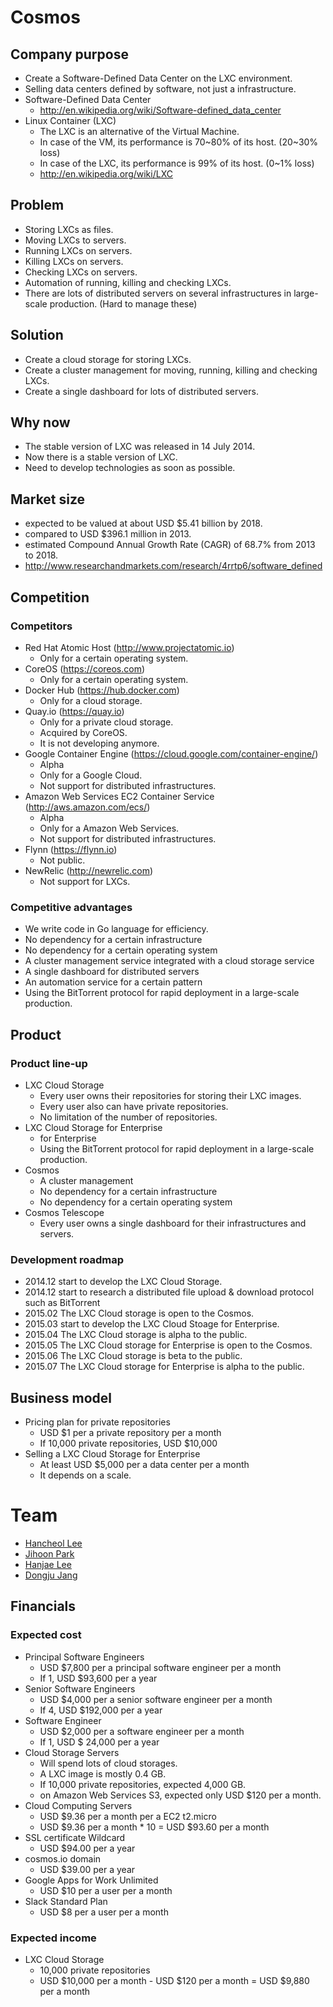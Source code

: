 # Cosmos

## Company purpose
* Create a Software-Defined Data Center on the LXC environment.
* Selling data centers defined by software, not just a infrastructure.
* Software-Defined Data Center
  - http://en.wikipedia.org/wiki/Software-defined_data_center
* Linux Container (LXC)
  - The LXC is an alternative of the Virtual Machine.
  - In case of the VM, its performance is 70~80% of its host. (20~30% loss)
  - In case of the LXC, its performance is 99% of its host. (0~1% loss)
  - http://en.wikipedia.org/wiki/LXC

## Problem
* Storing LXCs as files.
* Moving LXCs to servers.
* Running LXCs on servers.
* Killing LXCs on servers.
* Checking LXCs on servers.
* Automation of running, killing and checking LXCs.
* There are lots of distributed servers on several infrastructures in large-scale production. (Hard to manage these)

## Solution
* Create a cloud storage for storing LXCs.
* Create a cluster management for moving, running, killing and checking LXCs.
* Create a single dashboard for lots of distributed servers.

## Why now
* The stable version of LXC was released in 14 July 2014.
* Now there is a stable version of LXC.
* Need to develop technologies as soon as possible.

## Market size
* expected to be valued at about USD $5.41 billion by 2018.
* compared to USD $396.1 million in 2013.
* estimated Compound Annual Growth Rate (CAGR) of 68.7% from 2013 to 2018.
* http://www.researchandmarkets.com/research/4rrtp6/software_defined

## Competition

### Competitors
* Red Hat Atomic Host (http://www.projectatomic.io)
  - Only for a certain operating system.
* CoreOS (https://coreos.com)
  - Only for a certain operating system.
* Docker Hub (https://hub.docker.com)
  - Only for a cloud storage.
* Quay.io (https://quay.io)
  - Only for a private cloud storage.
  - Acquired by CoreOS.
  - It is not developing anymore.
* Google Container Engine (https://cloud.google.com/container-engine/)
  - Alpha
  - Only for a Google Cloud.
  - Not support for distributed infrastructures.
* Amazon Web Services EC2 Container Service (http://aws.amazon.com/ecs/)
  - Alpha
  - Only for a Amazon Web Services.
  - Not support for distributed infrastructures.
* Flynn (https://flynn.io)
  - Not public.
* NewRelic (http://newrelic.com)
  - Not support for LXCs.

### Competitive advantages
* We write code in Go language for efficiency.
* No dependency for a certain infrastructure
* No dependency for a certain operating system
* A cluster management service integrated with a cloud storage service
* A single dashboard for distributed servers
* An automation service for a certain pattern
* Using the BitTorrent protocol for rapid deployment in a large-scale production.

## Product

### Product line-up
* LXC Cloud Storage
  - Every user owns their repositories for storing their LXC images.
  - Every user also can have private repositories.
  - No limitation of the number of repositories.
* LXC Cloud Storage for Enterprise
  - for Enterprise
  - Using the BitTorrent protocol for rapid deployment in a large-scale production.
* Cosmos
  - A cluster management
  - No dependency for a certain infrastructure
  - No dependency for a certain operating system
* Cosmos Telescope
  - Every user owns a single dashboard for their infrastructures and servers.

### Development roadmap
* 2014.12  start to develop the LXC Cloud Storage.
* 2014.12  start to research a distributed file upload & download protocol such as BitTorrent
* 2015.02  The LXC Cloud storage is open to the Cosmos.
* 2015.03  start to develop the LXC Cloud Stoage for Enterprise.
* 2015.04  The LXC Cloud storage is alpha to the public.
* 2015.05  The LXC Cloud storage for Enterprise is open to the Cosmos.
* 2015.06  The LXC Cloud storage is beta to the public.
* 2015.07  The LXC Cloud storage for Enterprise is alpha to the public.

## Business model
* Pricing plan for private repositories
  - USD $1 per a private repository per a month
  - If 10,000 private repositories, USD $10,000
* Selling a LXC Cloud Storage for Enterprise
  - At least USD $5,000 per a data center per a month
  - It depends on a scale.

# Team
  - [Hancheol Lee](https://github.com/ghmlee)
  - [Jihoon Park](https://github.com/brannpark)
  - [Hanjae Lee](https://github.com/hanjaelee)
  - [Dongju Jang](https://github.com/dongjujang)

## Financials

### Expected cost
* Principal Software Engineers
  - USD $7,800 per a principal software engineer per a month
  - If 1, USD $93,600 per a year
* Senior Software Engineers
  - USD $4,000 per a senior software engineer per a month
  - If 4, USD $192,000 per a year
* Software Engineer
  - USD $2,000 per a software engineer per a month
  - If 1, USD $ 24,000 per a year
* Cloud Storage Servers
  - Will spend lots of cloud storages.
  - A LXC image is mostly 0.4 GB.
  - If 10,000 private repositories, expected 4,000 GB.
  - on Amazon Web Services S3, expected only USD $120 per a month.
* Cloud Computing Servers
  - USD $9.36 per a month per a EC2 t2.micro
  - USD $9.36 per a month * 10 = USD $93.60 per a month
* SSL certificate Wildcard
  - USD $94.00 per a year
* cosmos.io domain
  - USD $39.00 per a year
* Google Apps for Work Unlimited
  - USD $10 per a user per a month
* Slack Standard Plan
  - USD $8 per a user per a month

### Expected income
* LXC Cloud Storage
  - 10,000 private repositories
  - USD $10,000 per a month - USD $120 per a month = USD $9,880 per a month